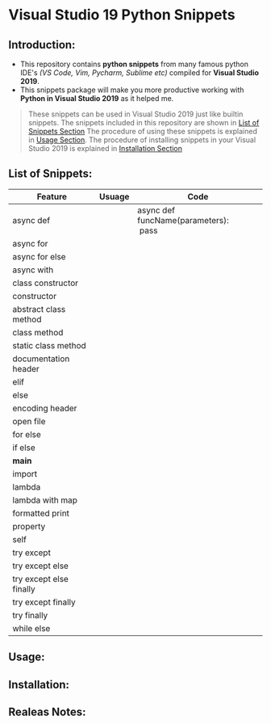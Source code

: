 # Visual Studio 19 Python Snippets
## Introduction:
* This repository contains **python snippets** from many famous python IDE's *(VS Code, Vim, Pycharm, Sublime etc)* compiled for **Visual Studio 2019**.
* This snippets package will make you more productive working with **Python in Visual Studio 2019** as it helped me.
> These snippets can be used in Visual Studio 2019 just like builtin snippets.
> The snippets included in this repository are shown in [List of Snippets Section](https://github.com/haaks1998/Visual-Studio-19-Python-Snippets#List-of-snippets)
> The procedure of using these snippets is explained in [Usage Section](https://github.com/haaks1998/Visual-Studio-19-Python-Snippets#Usage). 
> The procedure of installing snippets in your Visual Studio 2019 is explained in [Installation Section](https://github.com/haaks1998/Visual-Studio-19-Python-Snippets#Installation)
## List of Snippets:
|           Feature         | Usuage | Code |
|           ---             | --- | --- |
| async def                 |  | async def funcName(parameters):<br/>&nbsp;pass |
| async for                 |  | ``` ``` |
| async for else            |  | ``` ``` |
| async with                |  | ``` ``` |
| class constructor         |  | ``` ``` |
| constructor               |  | ``` ``` |
| abstract class method     |  | ``` ``` |
| class method              |  | ``` ``` |
| static class method       |  | ``` ``` |
| documentation header      |  | ``` ``` |
| elif                      |  | ``` ``` |
| else                      |  | ``` ``` |
| encoding header           |  | ``` ``` |
| open file                 |  | ``` ``` |
| for else                  |  | ``` ``` |
| if else                   |  | ``` ``` |
| __main__                  |  | ``` ``` |
| import                    |  | ``` ``` |
| lambda                    |  | ``` ``` |
| lambda with map           |  | ``` ``` |
| formatted print           |  | ``` ``` |
| property                  |  | ``` ``` |
| self                      |  | ``` ``` |
| try except                |  | ``` ``` |
| try except else           |  | ``` ``` |
| try except else finally   |  | ``` ``` |
| try except finally        |  | ``` ``` |
| try finally               |  | ``` ``` |
| while else                |  | ``` ``` |
## Usage:
## Installation:
## Realeas Notes:
